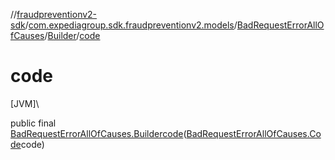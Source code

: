 //[fraudpreventionv2-sdk](../../../../index.md)/[com.expediagroup.sdk.fraudpreventionv2.models](../../index.md)/[BadRequestErrorAllOfCauses](../index.md)/[Builder](index.md)/[code](code.md)

# code

[JVM]\

public final [BadRequestErrorAllOfCauses.Builder](index.md)[code](code.md)([BadRequestErrorAllOfCauses.Code](../-code/index.md)code)
